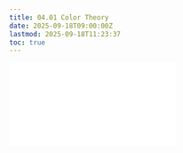 ```yaml
---
title: 04.01 Color Theory
date: 2025-09-18T09:00:00Z
lastmod: 2025-09-18T11:23:37
toc: true
---
```


![Link to included file content](../../../../art-faq/color-theory.md)
